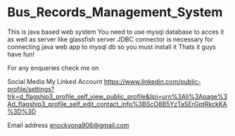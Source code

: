 # Bus_Records_Management_System
This is java based web system
You need to use mysql database to acces it as well as server like glassfish server
JDBC connector is necessary for connecting java web app to mysql db so you must install it
Thats it guys have fun!

 For any enqueries check me on
 
Social Media
My Linked Account https://www.linkedin.com/public-profile/settings?trk=d_flagship3_profile_self_view_public_profile&lipi=urn%3Ali%3Apage%3Ad_flagship3_profile_self_edit_contact_info%3BScO8B5YzTaSErGptRkckKA%3D%3D

Email address enockyona906@gmail.com
